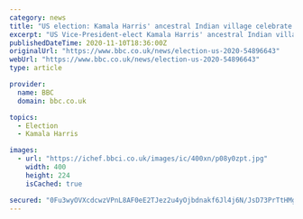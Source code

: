 ```yaml
---
category: news
title: "US election: Kamala Harris' ancestral Indian village celebrate vice-president-elect"
excerpt: "US Vice-President-elect Kamala Harris' ancestral Indian village has been celebrating her election victory. Thulasendrapuram, in the southern Indian state of Tamil Nadu, was the home of Ms Harris' maternal grandfather."
publishedDateTime: 2020-11-10T18:36:00Z
originalUrl: "https://www.bbc.co.uk/news/election-us-2020-54896643"
webUrl: "https://www.bbc.co.uk/news/election-us-2020-54896643"
type: article

provider:
  name: BBC
  domain: bbc.co.uk

topics:
  - Election
  - Kamala Harris

images:
  - url: "https://ichef.bbci.co.uk/images/ic/400xn/p08y0zpt.jpg"
    width: 400
    height: 224
    isCached: true

secured: "0Fu3wyOVXcdcwzVPnL8AF0eE2TJez2u4yOjbdnakf6Jl4j6N/JsD73PrTtHMgJOtMwIQGyxX2NpIZQhHkQnmZs5689Aq+lpPuXlUKAdvtZRoJWxXaXdnlnAk9WQRvUrFY84p0VW9FScJBu2x+ki/hZhwpGknaVxFgd9YCiWYDdU5eTbT9HOy5AJj5W/OlbKkIMHFtzT015Gsbj3MIISfIoKO0xZ/tVHTKk8lwYAyQsKmVbwAiHFe/m01pT1aN6pepYGBTFyKQfDaLuljJojOaruK/40HpssqkQXwlD9zvQ+NYygTw+RFf3POsjOD4dNKJHW8/OItD9NBFjzE0TQe1+xD12zy80IkbQG75nlOHHc=;RpM3k2xzt7rQ7ZhzqaUApA=="
---
```


